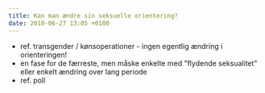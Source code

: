 ```yaml
---
title: Kan man ændre sin seksuelle orientering?
date: 2010-06-27 13:05 +0100
---
```

- ref. transgender / kønsoperationer - ingen egentlig ændring i orienteringen!
- en fase for de færreste, men måske enkelte med "flydende seksualitet" eller enkelt ændring over lang periode
- ref. poll
